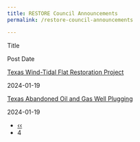 ```yaml
---
title: RESTORE Council Announcements
permalink: /restore-council-announcements

---
```

Title

Post Date

[Texas Wind-Tidal Flat Restoration Project](/release/2024/01/19/texas-wind-tidal-flat-restoration-project)

2024-01-19

[Texas Abandoned Oil and Gas Well Plugging](/release/2024/01/19/texas-abandoned-oil-and-gas-well-plugging)

2024-01-19

*   [‹‹](/restore-council-announcements?page=2 "Go to previous page")
*   4
